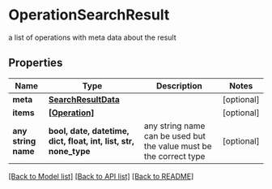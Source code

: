 # OperationSearchResult

a list of operations with meta data about the result

## Properties
Name | Type | Description | Notes
------------ | ------------- | ------------- | -------------
**meta** | [**SearchResultData**](SearchResultData.md) |  | [optional] 
**items** | [**[Operation]**](Operation.md) |  | [optional] 
**any string name** | **bool, date, datetime, dict, float, int, list, str, none_type** | any string name can be used but the value must be the correct type | [optional]

[[Back to Model list]](../README.md#documentation-for-models) [[Back to API list]](../README.md#documentation-for-api-endpoints) [[Back to README]](../README.md)


